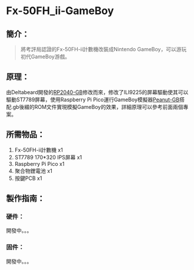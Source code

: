 # Fx-50FH_ii-GameBoy
## 簡介：
> 將考評局認證的Fx-50FH-ii計數機改裝成Nintendo GameBoy，可以游玩初代GameBoy游戲。
## 原理：
由Deltabeard開發的[RP2040-GB](https://github.com/deltabeard/RP2040-GB)修改而來，修改了ILI9225的屏幕驅動使其可以驅動ST7789屏幕，使用Raspberry Pi Pico運行GameBoy模擬器[Peanut-GB](https://github.com/deltabeard/Peanut-GB)搭配.gb後綴的ROM文件實現模擬GameBoy的效果，詳細原理可以參考前面兩個專案。
## 所需物品：
1. Fx-50FH-ii計數機 x1  
2. ST7789 170*320 IPS屏幕 x1  
3. Raspberry Pi Pico x1  
4. 聚合物鋰電池 x1  
5. 按鍵PCB x1
## 製作指南：
### 硬件：
開發中。。。
### 固件：
開發中。。。

